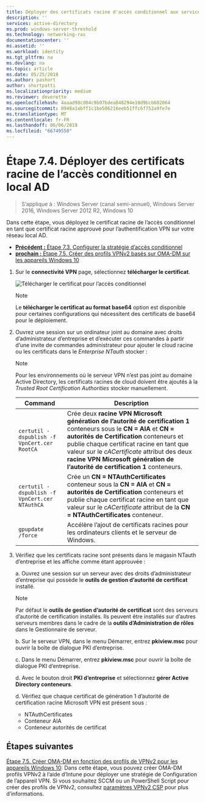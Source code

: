 ```yaml
---
title: Déployer des certificats racine d'accès conditionnel aux services AD locaux
description: ''
services: active-directory
ms.prod: windows-server-threshold
ms.technology: networking-ras
documentationcenter: ''
ms.assetid: ''
ms.workload: identity
ms.tgt_pltfrm: na
ms.devlang: na
ms.topic: article
ms.date: 05/25/2018
ms.author: pashort
author: shortpatti
ms.localizationpriority: medium
ms.reviewer: deverette
ms.openlocfilehash: 4aaad98cd04c9b07bdea848294e10d9bcb602064
ms.sourcegitcommit: 0948a1abff1c1be506216eeb51ffc6f752a9fe7e
ms.translationtype: MT
ms.contentlocale: fr-FR
ms.lasthandoff: 06/06/2019
ms.locfileid: "66749550"
---
```

# <a name="step-74-deploy-conditional-access-root-certificates-to-on-premises-ad"></a>Étape 7.4. Déployer des certificats racine de l’accès conditionnel en local AD

>S’applique à : Windows Server (canal semi-annuel), Windows Server 2016, Windows Server 2012 R2, Windows 10

Dans cette étape, vous déployez le certificat racine de l’accès conditionnel en tant que certificat racine approuvé pour l’authentification VPN sur votre réseau local AD.

- [**Précédent :** Étape 7.3. Configurer la stratégie d’accès conditionnel](vpn-config-conditional-access-policy.md)
- [**prochain :** Étape 7.5. Créer des profils VPNv2 basés sur OMA-DM sur les appareils Windows 10](vpn-create-oma-dm-based-vpnv2-profiles.md)

1. Sur le **connectivité VPN** page, sélectionnez **télécharger le certificat**. 
   
    ![Télécharger le certificat pour l’accès conditionnel](../../media/Always-On-Vpn/06.png)

    >[!NOTE]
    >Le **télécharger le certificat au format base64** option est disponible pour certaines configurations qui nécessitent des certificats de base64 pour le déploiement. 

2. Ouvrez une session sur un ordinateur joint au domaine avec droits d’administrateur d’entreprise et d’exécuter ces commandes à partir d’une invite de commandes administrateur pour ajouter le cloud racine ou les certificats dans le *Enterprise NTauth* stocker :

    >[!NOTE]
    >Pour les environnements où le serveur VPN n’est pas joint au domaine Active Directory, les certificats racines de cloud doivent être ajoutés à la _Trusted Root Certification Authorities_ stocker manuellement.

    |Command  |Description  |  
    |---------|-------------| 
    |`certutil -dspublish -f VpnCert.cer RootCA`     |Crée deux **racine VPN Microsoft génération de l’autorité de certification 1** conteneurs sous le **CN = AIA** et **CN = autorités de Certification** conteneurs et publie chaque certificat racine en tant que valeur sur le _cACertificate_ attribut des deux **racine VPN Microsoft génération de l’autorité de certification 1** conteneurs.|  
    |`certutil -dspublish -f VpnCert.cer NTAuthCA`   |Crée un **CN = NTAuthCertificates** conteneur sous la **CN = AIA** et **CN = autorités de Certification** conteneurs et publie chaque certificat racine en tant que valeur sur le _cACertificate_ attribut de la **CN = NTAuthCertificates** conteneur. |  
    |`gpupdate /force`     |Accélère l’ajout de certificats racines pour les ordinateurs clients et le serveur de Windows.  |

3.  Vérifiez que les certificats racine sont présents dans le magasin NTauth d’entreprise et les affiche comme étant approuvée :

    a.  Ouvrez une session sur un serveur avec des droits d’administrateur d’entreprise qui possède le **outils de gestion d’autorité de certificat** installé.

    >[!NOTE]
    >Par défaut le **outils de gestion d’autorité de certificat** sont des serveurs d’autorité de certification installés. Ils peuvent être installés sur d’autres serveurs membres dans le cadre de la **outils d’Administration de rôles** dans le Gestionnaire de serveur.

    b.  Sur le serveur VPN, dans le menu Démarrer, entrez **pkiview.msc** pour ouvrir la boîte de dialogue PKI d’entreprise.

    c.  Dans le menu Démarrer, entrez **pkiview.msc** pour ouvrir la boîte de dialogue PKI d’entreprise.

    d.  Avec le bouton droit **PKI d’entreprise** et sélectionnez **gérer Active Directory conteneurs**.

    d.  Vérifiez que chaque certificat de génération 1 d’autorité de certification racine Microsoft VPN est présent sous :
      - NTAuthCertificates
      - Conteneur AIA
      - Conteneur autorités de certificat

## <a name="next-steps"></a>Étapes suivantes

[Étape 7.5. Créer OMA-DM en fonction des profils de VPNv2 pour les appareils Windows 10](vpn-create-oma-dm-based-vpnv2-profiles.md): Dans cette étape, vous pouvez créer OMA-DM profils VPNv2 à l’aide d’Intune pour déployer une stratégie de Configuration de l’appareil VPN. Si vous souhaitez SCCM ou un PowerShell Script pour créer des profils de VPNv2, consultez [paramètres VPNv2 CSP](https://docs.microsoft.com/windows/client-management/mdm/vpnv2-csp) pour plus d’informations.
